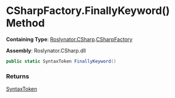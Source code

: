 # CSharpFactory\.FinallyKeyword\(\) Method

**Containing Type**: [Roslynator.CSharp](../../README.md)\.[CSharpFactory](../README.md)

**Assembly**: Roslynator\.CSharp\.dll

```csharp
public static SyntaxToken FinallyKeyword()
```

### Returns

[SyntaxToken](https://docs.microsoft.com/en-us/dotnet/api/microsoft.codeanalysis.syntaxtoken)

